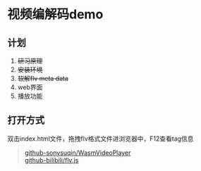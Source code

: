 
# 视频编解码demo

## 计划

1. <del>研习原理</del>
2. <del>安装环境</del>
3. <del>软解flv meta data</del>
3. web界面
4. 播放功能

##  打开方式

双击index.html文件，拖拽flv格式文件进浏览器中，F12查看tag信息

> [github-sonysuqin/WasmVideoPlayer](https://github.com/sonysuqin/WasmVideoPlayer)  
[github-bilibili/flv.js](https://github.com/bilibili/flv.js)
